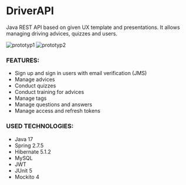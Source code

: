 # DriverAPI
Java REST API based on given UX template and presentations. It allows managing driving advices, quizzes and users.

![prototyp1](https://user-images.githubusercontent.com/24356805/201315205-06f1379a-37a9-42a7-a789-5ce05ed1b36c.jpg)
![prototyp2](https://user-images.githubusercontent.com/24356805/201315218-e95bbc33-08bb-4baa-bbdd-fd076061f30a.jpg)

### FEATURES:
* Sign up and sign in users with email verification (JMS)
* Manage advices
* Conduct quizzes
* Conduct training for advices
* Manage tags
* Manage questions and answers
* Manage access and refresh tokens



### USED TECHNOLOGIES:
* Java 17
* Spring 2.7.5
* Hibernate 5.1.2
* MySQL
* JWT
* JUnit 5
* Mockito 4

